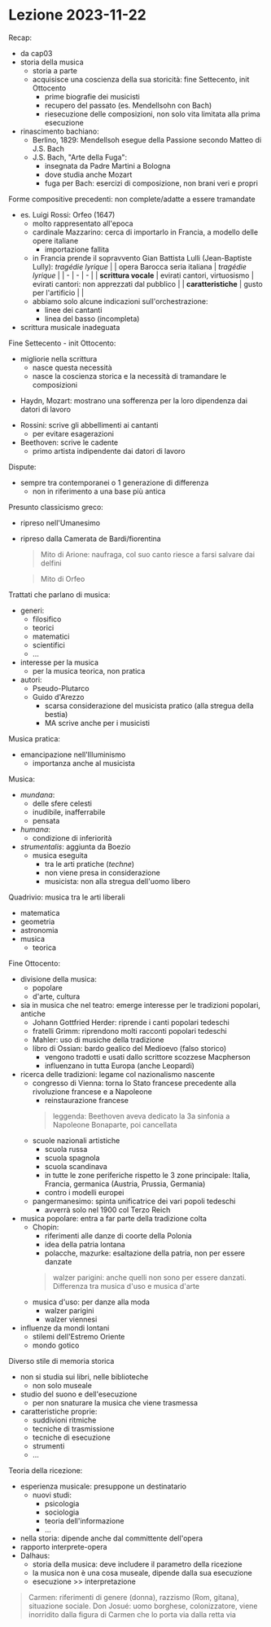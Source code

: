 # Lezione 2023-11-22

Recap:
- da cap03
- storia della musica
    + storia a parte
    + acquisisce una coscienza della sua storicità: fine Settecento, init Ottocento
        * prime biografie dei musicisti
        * recupero del passato (es. Mendellsohn con Bach)
        * riesecuzione delle composizioni, non solo vita limitata alla prima esecuzione
- rinascimento bachiano:
    + Berlino, 1829: Mendellsoh esegue della Passione secondo Matteo di J.S. Bach
    + J.S. Bach, "Arte della Fuga":
        * insegnata da Padre Martini a Bologna
        * dove studia anche Mozart
        * fuga per Bach: esercizi di composizione, non brani veri e propri

Forme compositive precedenti: non complete/adatte a essere tramandate
- es. Luigi Rossi: Orfeo (1647)
    + molto rappresentato all'epoca
    + cardinale Mazzarino: cerca di importarlo in Francia, a modello delle opere italiane
        * importazione fallita
    + in Francia prende il sopravvento Gian Battista Lulli (Jean-Baptiste Lully): _tragédie lyrique_
        | | opera Barocca seria italiana | _tragédie lyrique_ |
        | - | - | - |
        | **scrittura vocale** | evirati cantori, virtuosismo | evirati cantori: non apprezzati dal pubblico |
        | **caratteristiche** | gusto per l'artificio | |
    + abbiamo solo alcune indicazioni sull'orchestrazione:
        * linee dei cantanti
        * linea del basso (incompleta)
- scrittura musicale inadeguata

Fine Settecento - init Ottocento:
- migliorie nella scrittura
    + nasce questa necessità
    + nasce la coscienza storica e la necessità di tramandare le composizioni
+ Haydn, Mozart: mostrano una sofferenza per la loro dipendenza dai datori di lavoro
- Rossini: scrive gli abbellimenti ai cantanti
    + per evitare esagerazioni
- Beethoven: scrive le cadente
    + primo artista indipendente dai datori di lavoro

Dispute:
- sempre tra contemporanei o 1 generazione di differenza
    + non in riferimento a una base più antica

Presunto classicismo greco:
- ripreso nell'Umanesimo
- ripreso dalla Camerata de Bardi/fiorentina
    > Mito di Arione: naufraga, col suo canto riesce a farsi salvare dai delfini

    > Mito di Orfeo

Trattati che parlano di musica:
- generi:
    + filosifico
    + teorici
    + matematici
    + scientifici
    + …
- interesse per la musica
    + per la musica teorica, non pratica
- autori:
    + Pseudo-Plutarco
    + Guido d'Arezzo
        * scarsa considerazione del musicista pratico (alla stregua della bestia)
        * MA scrive anche per i musicisti

Musica pratica:
- emancipazione nell'Illuminismo
    * importanza anche al musicista

Musica:
- _mundana_:
    + delle sfere celesti
    + inudibile, inafferrabile
    + pensata
- _humana_:
    + condizione di inferiorità
- _strumentalis_: aggiunta da Boezio
    + musica eseguita
        * tra le arti pratiche (_techne_)
        * non viene presa in considerazione
        * musicista: non alla stregua dell'uomo libero

Quadrivio: musica tra le arti liberali
- matematica
- geometria
- astronomia
- musica
    + teorica

Fine Ottocento:
- divisione della musica:
    + popolare
    + d'arte, cultura
- sia in musica che nel teatro: emerge interesse per le tradizioni popolari, antiche
    + Johann Gottfried Herder: riprende i canti popolari tedeschi
    + fratelli Grimm: riprendono molti racconti popolari tedeschi
    + Mahler: uso di musiche della tradizione
    + libro di Ossian: bardo gealico del Medioevo (falso storico)
        * vengono tradotti e usati dallo scrittore scozzese Macpherson
        * influenzano in tutta Europa (anche Leopardi)
- ricerca delle tradizioni: legame col nazionalismo nascente
    + congresso di Vienna: torna lo Stato francese precedente alla rivoluzione francese e a Napoleone
        * reinstaurazione francese
        > leggenda: Beethoven aveva dedicato la 3a sinfonia a Napoleone Bonaparte, poi cancellata
    + scuole nazionali artistiche
        * scuola russa
        * scuola spagnola
        * scuola scandinava
        * in tutte le zone periferiche rispetto le 3 zone principale: Italia, Francia, germanica (Austria, Prussia, Germania)
        * contro i modelli europei
    + pangermanesimo: spinta unificatrice dei vari popoli tedeschi
        * avverrà solo nel 1900 col Terzo Reich
- musica popolare: entra a far parte della tradizione colta
    + Chopin:
        * riferimenti alle danze di coorte della Polonia
        * idea della patria lontana
        * polacche, mazurke: esaltazione della patria, non per essere danzate
        > walzer parigini: anche quelli non sono per essere danzati. Differenza tra musica d'uso e musica d'arte
    + musica d'uso: per danze alla moda
        * walzer parigini
        * walzer viennesi
- influenze da mondi lontani
    + stilemi dell'Estremo Oriente
    + mondo gotico

Diverso stile di memoria storica
- non si studia sui libri, nelle biblioteche
    + non solo museale
- studio del suono e dell'esecuzione
    + per non snaturare la musica che viene trasmessa
- caratteristiche proprie:
    + suddivioni ritmiche
    + tecniche di trasmissione
    + tecniche di esecuzione
    + strumenti
    + …

Teoria della ricezione:
- esperienza musicale: presuppone un destinatario
    + nuovi studi:
        * psicologia
        * sociologia
        * teoria dell'informazione
        * …
- nella storia: dipende anche dal committente dell'opera
- rapporto interprete-opera
- Dalhaus:
    + storia della musica: deve includere il parametro della ricezione
    + la musica non è una cosa museale, dipende dalla sua esecuzione
    + esecuzione >> interpretazione

> Carmen: riferimenti di genere (donna), razzismo (Rom, gitana), situazione sociale. Don Josué: uomo borghese, colonizzatore, viene inorridito dalla figura di Carmen che lo porta via dalla retta via
